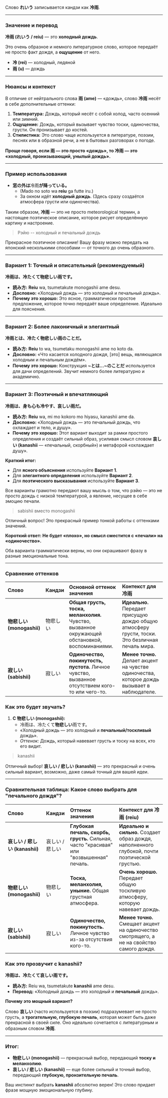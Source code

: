 Слово **れいう** записывается кандзи как **冷雨**.

---

### Значение и перевод

**冷雨 (れいう / reiu)** — это **холодный дождь**.

Это очень образное и немного литературное слово, которое передаёт не просто факт дождя, а **ощущение** от него.

*   **冷 (rei)** — холодный, ледяной
*   **雨 (u)** — дождь

---

### Нюансы и контекст

В отличие от нейтрального слова **雨 (ame)** — «дождь», слово **冷雨** несёт в себе дополнительные оттенки:

1.  **Температура:** Дождь, который несёт с собой холод, часто осенний или зимний.
2.  **Ощущение:** Дождь, который вызывает чувство тоски, одиночества, грусти. Он пронизывает до костей.
3.  **Стилистика:** Это слово чаще используется в литературе, поэзии, песнях или в образной речи, а не в бытовых разговорах о погоде.

**Проще говоря, если 雨 — это просто «дождь», то 冷雨 — это «холодный, пронизывающий, унылый дождь».**

---

### Пример использования

*   **窓の外は**冷雨**が降っている。**
    *   (Mado no soto wa **reiu** ga futte iru.)
    *   За окном идёт **холодный дождь**. (Здесь сразу создаётся атмосфера грусти или одиночества).

Таким образом, **冷雨** — это не просто meteorological термин, а настоящее поэтическое описание, которое рисует определённую картину и настроение.


> Рэйю -- холодный и печальный дождь

Прекрасное поэтичное описание! Вашу фразу можно передать на японский несколькими способами — от точного до очень образного.

---

### Вариант 1: Точный и описательный (рекомендуемый)

**冷雨は、冷たくて物悲しい雨です。**

*   **読み方:** **Reiu** wa, tsumetakute monogashii ame desu.
*   **Дословно:** «Холодный дождь — это холодный и печальный дождь».
*   **Почему это хорошо:** Это ясное, грамматически простое предложение, которое точно передаёт ваше определение. Идеально для пояснения.

---

### Вариант 2: Более лаконичный и элегантный

**冷雨とは、冷たく物悲しい雨のことだ。**

*   **読み方:** **Reiu** to wa, tsumetaku monogashii ame no koto da.
*   **Дословно:** «Что касается холодного дождя, [это] вещь, являющаяся холодным и печальным дождём».
*   **Почему это хорошо:** Конструкция **~とは...~のことだ** используется для дачи определений. Звучит немного более литературно и академично.

---

### Вариант 3: Поэтичный и впечатляющий

**冷雨は、身も心も冷やす、哀しい雨だ。**

*   **読み方:** **Reiu** wa, mi mo kokoro mo hiyasu, kanashii ame da.
*   **Дословно:** «Холодный дождь — это печальный дождь, что охлаждает и тело, и душу».
*   **Почему это хорошо:** Этот вариант выходит за рамки простого определения и создаёт сильный образ, усиливая смысл словом **哀しい (kanashii** — «печальный, скорбный») и метафорой «охлаждает душу».

**Краткий итог:**

*   Для **ясного объяснения** используйте **Вариант 1**.
*   Для **элегантного определения** используйте **Вариант 2**.
*   Для **поэтического высказывания** используйте **Вариант 3**.

Все варианты грамотно передают вашу мысль о том, что рэйю — это не просто дождь с низкой температурой, а явление, несущее в себе эмоцию печали.

> sabishii вместо monogashii

Отличный вопрос! Это прекрасный пример тонкой работы с оттенками значений.

**Короткий ответ: Не будет «плохо», но смысл сместится с «печали» на «одиночество».**

Оба варианта грамматически верны, но они окрашивают фразу в разные эмоциональные тона.

---

### Сравнение оттенков

| Слово | Кандзи | Основной оттенок значения | Контекст для 冷雨 |
| :--- | :--- | :--- | :--- |
| **物悲しい (monogashii)** | 物悲しい | **Общая грусть, тоска, меланхолия.** Чувство, вызванное окружающей обстановкой, воспоминаниями. | **Идеально.** Передает присущую дождю общую атмосферу грусти, тоски. Это безличная печаль мира. |
| **寂しい (sabishii)** | 寂しい | **Одиночество, покинутость, пустота.** Личное чувство, вызванное отсутствием кого-то или чего-то. | **Менее точно.** Делает акцент на чувстве одиночества, которое дождь вызывает в наблюдателе. |

### Как это будет звучать?

1.  **С 物悲しい (monogashii):**
    *   冷雨は、冷たくて**物悲しい**雨です。
    *   «Холодный дождь — это холодный и **печальный/тоскливый** дождь».
    *   *Оттенок:* Дождь, который навевает грусть и тоску на всех, кто его видит.

> kanashii

Отличный выбор! **哀しい / 悲しい (kanashii)** — это прекрасный и очень сильный вариант, возможно, даже самый точный для вашей идеи.

---

### Сравнительная таблица: Какое слово выбрать для "печального дождя"?

| Слово | Кандзи | Оттенок значения | Контекст для 冷雨 (reiu) |
| :--- | :--- | :--- | :--- |
| **哀しい / 悲しい (kanashii)** | 哀しい / 悲しい | **Глубокая печаль, скорбь, грусть.** Сильная, часто "красивая" или "возвышенная" печаль. | **Идеально и сильно.** Создает образ дождя, наполненного глубокой, почти поэтической грустью. |
| **物悲しい (monogashii)** | 物悲しい | **Тоска, меланхолия, уныние.** Общая грустная атмосфера. | **Очень хорошо.** Передает общую тоскливую атмосферу, которую навевает дождь. |
| **寂しい (sabishii)** | 寂しい | **Одиночество, покинутость.** Личное чувство из-за отсутствия кого-то. | **Менее точно.** Смещает акцент на одиночество смотрящего, а не на свойство самого дождя. |

### Как это прозвучит с **kanashii**?

**冷雨は、冷たくて哀しい雨です。**

*   **読み方:** Reiu wa, tsumetakute **kanashii** ame desu.
*   **Перевод:** «Холодный дождь — это холодный и **печальный** дождь».

**Почему это мощный вариант?**

Слово **哀しい** (часто используется в поэзии) подразумевает не просто грусть, а **трогательную, глубокую печаль**, которая может быть даже прекрасной в своей силе. Оно идеально сочетается с литературным и образным словом **冷雨**.

---

### Итог:

*   **物悲しい (monogashii)** — прекрасный выбор, передающий **тоску и меланхолию**.
*   **哀しい / 悲しい (kanashii)** — еще более сильный и точный выбор, передающий **глубокую, пронзительную печаль**.

Ваш инстинкт выбрать **kanashii** абсолютно верен! Это слово придает фразе мощную эмоциональную глубину.

